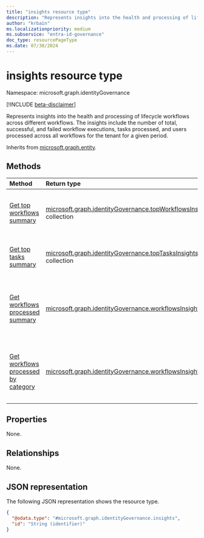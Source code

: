 ```yaml
---
title: "insights resource type"
description: "Represents insights into the health and processing of lifecycle workflows across different workflows."
author: "krbain"
ms.localizationpriority: medium
ms.subservice: "entra-id-governance"
doc_type: resourcePageType
ms.date: 07/30/2024
---
```


# insights resource type

Namespace: microsoft.graph.identityGovernance

[!INCLUDE [beta-disclaimer](../../includes/beta-disclaimer.md)]

Represents insights into the health and processing of lifecycle workflows across different workflows. The insights include the number of total, successful, and failed workflow executions, tasks processed, and users processed across all workflows for the tenant for a given period.

Inherits from [microsoft.graph.entity](../resources/entity.md).

## Methods

|Method|Return type|Description|
|:---|:---|:---|
|[Get top workflows summary](../api/identitygovernance-insights-topworkflowsprocessedsummary.md)|[microsoft.graph.identityGovernance.topWorkflowsInsightsSummary](../resources/identitygovernance-topworkflowsinsightssummary.md) collection|Summarizes the top runs for workflows for a given data range.|
|[Get top tasks summary](../api/identitygovernance-insights-toptasksprocessedsummary.md)|[microsoft.graph.identityGovernance.topTasksInsightsSummary](../resources/identitygovernance-toptasksinsightssummary.md) collection|Summarizes the top runs for tasks for a given data range.|
|[Get workflows processed summary](../api/identitygovernance-insights-workflowsprocessedsummary.md)|[microsoft.graph.identityGovernance.workflowsInsightsSummary](../resources/identitygovernance-workflowsinsightssummary.md)|Summarizes the workflows, users, and tasks processed for a given date range.|
|[Get workflows processed by category](../api/identitygovernance-insights-workflowsprocessedbycategory.md)|[microsoft.graph.identityGovernance.workflowsInsightsByCategory](../resources/identitygovernance-workflowsinsightsbycategory.md)|Summarizes workflow processing for each workflow category for a given date range.|

## Properties

None. 

## Relationships

None.

## JSON representation

The following JSON representation shows the resource type.
<!-- {
  "blockType": "resource",
  "keyProperty": "id",
  "@odata.type": "microsoft.graph.identityGovernance.insights",
  "baseType": "microsoft.graph.entity",
  "openType": false
}
-->
``` json
{
  "@odata.type": "#microsoft.graph.identityGovernance.insights",
  "id": "String (identifier)"
}
```
